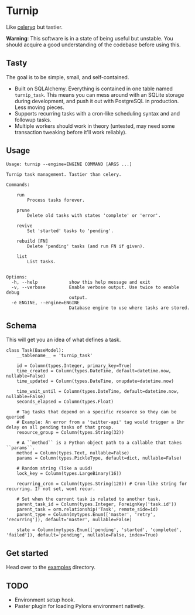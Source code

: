 # Turnip

Like [celeryq](http://celeryq.org/) but tastier.

**Warning**: This software is in a state of being useful but unstable. You should acquire a good understanding of the codebase before using this.

## Tasty

The goal is to be simple, small, and self-contained.

* Built on SQLAlchemy. Everything is contained in one table named ``turnip_task``. This means you can mess around with an SQLite storage during development, and push it out with PostgreSQL in production. Less moving pieces.
* Supports recurring tasks with a cron-like scheduling syntax and and followup tasks.
* Multiple workers should work in theory (untested, may need some transaction tweaking before it'll work reliably).


## Usage

    Usage: turnip --engine=ENGINE COMMAND [ARGS ...]

    Turnip task management. Tastier than celery.

    Commands:

        run
            Process tasks forever.

        prune
            Delete old tasks with states 'complete' or 'error'.

        revive
            Set 'started' tasks to 'pending'.

        rebuild [FN]
            Delete 'pending' tasks (and run FN if given).

        list
            List tasks.


    Options:
      -h, --help            show this help message and exit
      -v, --verbose         Enable verbose output. Use twice to enable debug
                            output.
      -e ENGINE, --engine=ENGINE
                            Database engine to use where tasks are stored.


## Schema

This will get you an idea of what defines a task.

    class Task(BaseModel):
        __tablename__ = 'turnip_task'

        id = Column(types.Integer, primary_key=True)
        time_created = Column(types.DateTime, default=datetime.now, nullable=False)
        time_updated = Column(types.DateTime, onupdate=datetime.now)

        time_wait_until = Column(types.DateTime, default=datetime.now, nullable=False)
        seconds_elapsed = Column(types.Float)

        # Tag tasks that depend on a specific resource so they can be queried 
        # Example: An error from a 'twitter-api' tag would trigger a 1hr delay on all pending tasks of that group.
        resource_group = Column(types.String(32))

        # A ``method`` is a Python object path to a callable that takes ``params``.
        method = Column(types.Text, nullable=False)
        params = Column(types.PickleType, default=dict, nullable=False)

        # Random string (like a uuid)
        lock_key = Column(types.LargeBinary(16))

        recurring_cron = Column(types.String(128)) # Cron-like string for recurring. If not set, wont recur.

        # Set when the current task is related to another task.
        parent_task_id = Column(types.Integer, ForeignKey('task.id'))
        parent_task = orm.relationship('Task', remote_side=id)
        parent_type = Column(mytypes.Enum(['master', 'retry', 'recurring']), default='master', nullable=False)

        state = Column(mytypes.Enum(['pending', 'started', 'completed', 'failed']), default='pending', nullable=False, index=True)


## Get started

Head over to the [examples](https://github.com/shazow/turnip/blob/master/examples) directory.


## TODO

* Environment setup hook.
* Paster plugin for loading Pylons environment natively.
